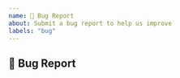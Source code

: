 ```yaml
---
name: 🐛 Bug Report
about: Submit a bug report to help us improve
labels: "bug"
---
```


## 🐛 Bug Report

<!-- A clear and concise description of what the bug is. -->

